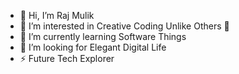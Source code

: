 - 👋 Hi, I’m Raj Mulik
- 👀 I’m interested in Creative Coding Unlike Others 🙌
- 🌱 I’m currently learning Software Things 
- 💞️ I’m looking for Elegant Digital Life
- ⚡ Future Tech Explorer

